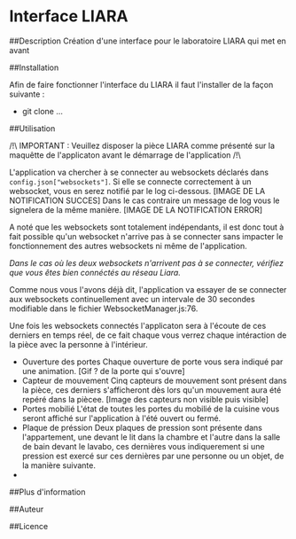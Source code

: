 # Interface LIARA

##Description
Création d'une interface pour le laboratoire LIARA qui met en avant 

##Installation

Afin de faire fonctionner l'interface du LIARA il faut l'installer de la façon suivante :
 * git clone ...
 

##Utilisation

/!\ IMPORTANT : Veuillez disposer la pièce LIARA comme présenté sur la maquêtte de l'applicaton avant le démarrage de l'application /!\

L'application va chercher à se connecter au websockets déclarés dans `config.json["websockets"]`.
Si elle se connecte correctement à un websocket, vous en serez notifié par le log ci-dessous.
[IMAGE DE LA NOTIFICATION SUCCES]
Dans le cas contraire un message de log vous le signelera de la même manière.
[IMAGE DE LA NOTIFICATION ERROR]

A noté que les websockets sont totalement indépendants, il est donc tout à fait possible qu'un websocket n'arrive pas à se connecter 
sans impacter le fonctionnement des autres websockets ni même de l'application.

_Dans le cas où les deux websockets n'arrivent pas à se connecter, vérifiez que vous êtes bien connéctés au réseau Liara._

Comme nous vous l'avons déjà dit, l'application va essayer de se connecter aux websockets continuellement avec un intervale de 
30 secondes modifiable dans le fichier WebsocketManager.js:76.

Une fois les websockets connectés l'applicaton sera à l'écoute de ces derniers en temps réel, de ce fait chaque vous verrez chaque
intéraction de la pièce avec la personne à l'intérieur.

* Ouverture des portes
Chaque ouverture de porte vous sera indiqué par une animation.
[Gif ? de la porte qui s'ouvre]
* Capteur de mouvement
Cinq capteurs de mouvement sont présent dans la pièce, ces derniers s'afficheront dès lors qu'un mouvement aura été repéré dans la piècee.
[Image des capteurs non visible puis visible]
* Portes mobilié
L'état de toutes les portes du mobilié de la cuisine vous seront affiché sur l'application à l'été ouvert ou fermé.
* Plaque de préssion
Deux plaques de pression sont présente dans l'appartement, une devant le lit dans la chambre et l'autre dans la salle de bain 
devant le lavabo, ces dernières vous indiquerement si une pression est exercé sur ces dernières par une personne ou un objet,
de la manière suivante.
* 
##Plus d'information

##Auteur

##Licence
